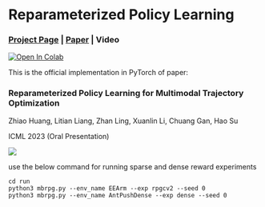 # Reparameterized Policy Learning

### [Project Page](https://haosulab.github.io/RPG/) | [Paper](icml2023_rpg_camera_ready.pdf) | Video

[![Open In Colab](https://colab.research.google.com/assets/colab-badge.svg)](https://colab.research.google.com/github/haosulab/RPG/blob/main/tiny_rpg/tiny-rpg-bandit.ipynb)

This is the official implementation in PyTorch of paper:

### Reparameterized Policy Learning for Multimodal Trajectory Optimization
Zhiao Huang, Litian Liang, Zhan Ling, Xuanlin Li, Chuang Gan, Hao Su

ICML 2023 (Oral Presentation)

![](tiny_rpg/tiny_rpg.gif)


use the below command for running sparse and dense reward experiments
```
cd run
python3 mbrpg.py --env_name EEArm --exp rpgcv2 --seed 0
python3 mbrpg.py --env_name AntPushDense --exp dense --seed 0
```

